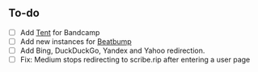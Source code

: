 ## To-do

- [ ] Add [Tent](https://codeberg.org/sun/Tent) for Bandcamp
- [ ] Add new instances for [Beatbump](https://github.com/snuffyDev/Beatbump)
- [ ] Add Bing, DuckDuckGo, Yandex and Yahoo redirection.
- [ ] Fix: Medium stops redirecting to scribe.rip after entering a user page
